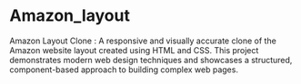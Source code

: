 # Amazon_layout
Amazon Layout Clone :  A responsive and visually accurate clone of the Amazon website layout created using HTML and CSS. This project demonstrates modern web design techniques and showcases a structured, component-based approach to building complex web pages. 
